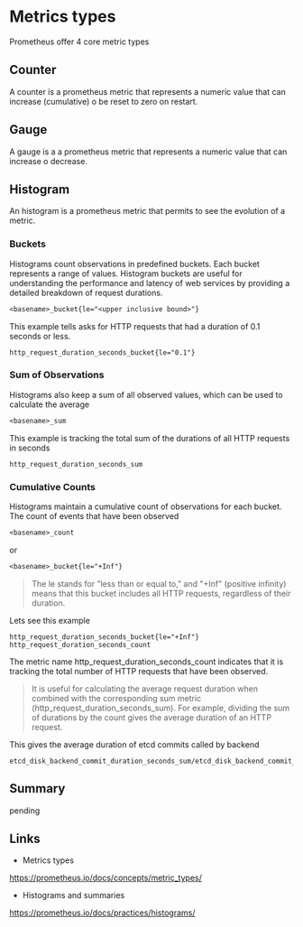 # Metrics types

Prometheus offer 4 core metric types

## Counter

A counter is a prometheus metric that represents a numeric value that can increase (cumulative) o be reset to zero on restart.

## Gauge

A gauge is a a prometheus metric that represents a numeric value that can increase o decrease.

## Histogram

An histogram is a prometheus metric that permits to see the evolution of a metric.

### Buckets

Histograms count observations in predefined buckets. Each bucket represents a range of values. Histogram buckets are useful for understanding the performance and latency of web services by providing a detailed breakdown of request durations.

```txt
<basename>_bucket{le="<upper inclusive bound>"}
```

This example tells asks for HTTP requests that had a duration of 0.1 seconds or less.

```promql
http_request_duration_seconds_bucket{le="0.1"}
```

### Sum of Observations

Histograms also keep a sum of all observed values, which can be used to calculate the average

```txt
<basename>_sum
```

This example is tracking the total sum of the durations of all HTTP requests in seconds

```promql
http_request_duration_seconds_sum
```

### Cumulative Counts

Histograms maintain a cumulative count of observations for each bucket. The count of events that have been observed

```txt
<basename>_count
```

or

```txt
<basename>_bucket{le="+Inf"}
```

> The le stands for "less than or equal to," and "+Inf" (positive infinity) means that this bucket includes all HTTP requests, regardless of their duration.

Lets see this example

```promql
http_request_duration_seconds_bucket{le="+Inf"}
http_request_duration_seconds_count
```

The metric name http_request_duration_seconds_count indicates that it is tracking the total number of HTTP requests that have been observed.

> It is useful for calculating the average request duration when combined with the corresponding sum metric (http_request_duration_seconds_sum). For example, dividing the sum of durations by the count gives the average duration of an HTTP request.

This gives the average duration of etcd commits called by backend

```promql
etcd_disk_backend_commit_duration_seconds_sum/etcd_disk_backend_commit_duration_seconds_count
```

## Summary

pending

## Links

- Metrics types
  
<https://prometheus.io/docs/concepts/metric_types/>

- Histograms and summaries

<https://prometheus.io/docs/practices/histograms/>
